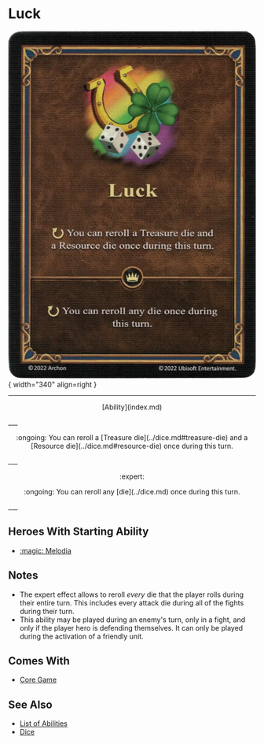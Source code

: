 # Luck

![Luck](../assets/abilities-luck.webp){ width="340" align=right }

___
<p style="text-align: center;" markdown>[Ability](index.md)</p>
___
<p style="text-align: center;" markdown>:ongoing: You can reroll a [Treasure die](../dice.md#treasure-die) and a [Resource die](../dice.md#resource-die) once during this turn.</p>
___
<p style="text-align: center;" markdown> :expert: </p>

<p style="text-align: center;" markdown>:ongoing: You can reroll any [die](../dice.md) once during this turn.</p>
___


## Heroes With Starting Ability

- [:magic: Melodia](../heroes/melodia.md)


## Notes

- The expert effect allows to reroll *every* die that the player rolls during their entire turn. This includes every attack die during all of the fights during their turn.
- This ability may be played during an enemy's turn, only in a fight, and only if the player hero is defending themselves. It can only be played during the activation of a friendly unit.


## Comes With

- [Core Game](../content/core_game.md)


## See Also

- [List of Abilities](index.md)
- [Dice](../dice.md)
